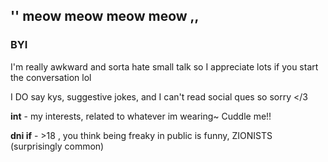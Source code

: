 ## '' meow meow meow meow ,,

### BYI
I'm really awkward and sorta hate small talk so I appreciate lots if you start the conversation lol

I DO say kys, suggestive jokes, and I can't read social ques so sorry </3

**int** - my interests, related to whatever im wearing~ Cuddle me!!

**dni if** - >18 , you think being freaky in public is funny, ZIONISTS (surprisingly common)


<!--
**graveyardsanctuary/graveyardsanctuary** is a ✨ _special_ ✨ repository because its `README.md` (this file) appears on your GitHub profile.

Here are some ideas to get you started:

- 🔭 I’m currently working on ...
- 🌱 I’m currently learning ...
- 👯 I’m looking to collaborate on ...
- 🤔 I’m looking for help with ...
- 💬 Ask me about ...
- 📫 How to reach me: ...
- 😄 Pronouns: ...
- ⚡ Fun fact: ...
-->
